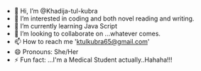 - 👋 Hi, I’m @Khadija-tul-kubra
- 👀 I’m interested in coding and both novel reading and writing.
- 🌱 I’m currently learning Java Script
- 💞️ I’m looking to collaborate on ...whatever comes.
- 📫 How to reach me 'ktulkubra65@gmail.com'
- 😄 Pronouns: She/Her
- ⚡ Fun fact: ...I'm a Medical Student actually..Hahaha!!!

<!---
Khadija-tk/Khadija-tk is a ✨ special ✨ repository because its `README.md` (this file) appears on your GitHub profile.
You can click the Preview link to take a look at your changes.
--->
